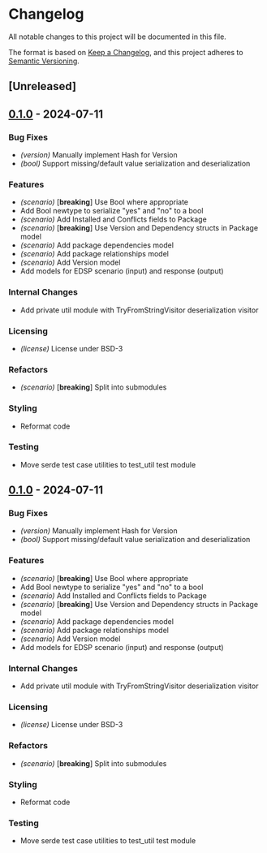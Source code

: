 # Changelog
All notable changes to this project will be documented in this file.

The format is based on [Keep a Changelog](https://keepachangelog.com/en/1.0.0/),
and this project adheres to [Semantic Versioning](https://semver.org/spec/v2.0.0.html).

## [Unreleased]

## [0.1.0](https://github.com/eviltak/apt-edsp-rs/releases/tag/v0.1.0) - 2024-07-11

### Bug Fixes
- *(version)* Manually implement Hash for Version
- *(bool)* Support missing/default value serialization and deserialization

### Features
- *(scenario)* [**breaking**] Use Bool where appropriate
- Add Bool newtype to serialize "yes" and "no" to a bool
- *(scenario)* Add Installed and Conflicts fields to Package
- *(scenario)* [**breaking**] Use Version and Dependency structs in Package model
- *(scenario)* Add package dependencies model
- *(scenario)* Add package relationships model
- *(scenario)* Add Version model
- Add models for EDSP scenario (input) and response (output)

### Internal Changes
- Add private util module with TryFromStringVisitor deserialization visitor

### Licensing
- *(license)* License under BSD-3

### Refactors
- *(scenario)* [**breaking**] Split into submodules

### Styling
- Reformat code

### Testing
- Move serde test case utilities to test_util test module

## [0.1.0](https://github.com/eviltak/apt-edsp-rs/releases/tag/v0.1.0) - 2024-07-11

### Bug Fixes
- *(version)* Manually implement Hash for Version
- *(bool)* Support missing/default value serialization and deserialization

### Features
- *(scenario)* [**breaking**] Use Bool where appropriate
- Add Bool newtype to serialize "yes" and "no" to a bool
- *(scenario)* Add Installed and Conflicts fields to Package
- *(scenario)* [**breaking**] Use Version and Dependency structs in Package model
- *(scenario)* Add package dependencies model
- *(scenario)* Add package relationships model
- *(scenario)* Add Version model
- Add models for EDSP scenario (input) and response (output)

### Internal Changes
- Add private util module with TryFromStringVisitor deserialization visitor

### Licensing
- *(license)* License under BSD-3

### Refactors
- *(scenario)* [**breaking**] Split into submodules

### Styling
- Reformat code

### Testing
- Move serde test case utilities to test_util test module

